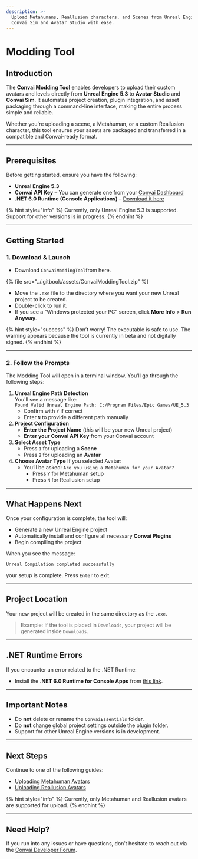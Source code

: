 ```yaml
---
description: >-
  Upload Metahumans, Reallusion characters, and Scenes from Unreal Engine to
  Convai Sim and Avatar Studio with ease.
---
```


# Modding Tool

## Introduction

The **Convai Modding Tool** enables developers to upload their custom avatars and levels directly from **Unreal Engine 5.3** to **Avatar Studio** and **Convai Sim**. It automates project creation, plugin integration, and asset packaging through a command-line interface, making the entire process simple and reliable.

Whether you're uploading a scene, a Metahuman, or a custom Reallusion character, this tool ensures your assets are packaged and transferred in a compatible and Convai-ready format.

***

## Prerequisites

Before getting started, ensure you have the following:

* **Unreal Engine 5.3**
* **Convai API Key** – You can generate one from your [Convai Dashboard](https://convai.com/)
* **.NET 6.0 Runtime (Console Applications)** – [Download it here](https://dotnet.microsoft.com/en-us/download/dotnet/6.0/runtime?cid=getdotnetcore\&os=windows\&arch=x64)

{% hint style="info" %}
Currently, only Unreal Engine 5.3 is supported. Support for other versions is in progress.
{% endhint %}

***

## Getting Started

### 1. Download & Launch

* Download `ConvaiModdingTool`from here.

{% file src="../.gitbook/assets/ConvaiModdingTool.zip" %}

* Move the `.exe` file to the directory where you want your new Unreal project to be created.
* Double-click to run it.
* If you see a “Windows protected your PC” screen, click **More Info** > **Run Anyway**.

{% hint style="success" %}
Don’t worry! The executable is safe to use. The warning appears because the tool is currently in beta and not digitally signed.
{% endhint %}

***

### 2. Follow the Prompts

The Modding Tool will open in a terminal window. You’ll go through the following steps:

1. **Unreal Engine Path Detection**\
   You'll see a message like:\
   `Found Valid Unreal Engine Path: C:/Program Files/Epic Games/UE_5.3`
   * Confirm with `Y` if correct
   * Enter `N` to provide a different path manually
2. **Project Configuration**
   * **Enter the Project Name** (this will be your new Unreal project)
   * **Enter your Convai API Key** from your Convai account
3. **Select Asset Type**
   * Press `1` for uploading a **Scene**
   * Press `2` for uploading an **Avatar**
4. **Choose Avatar Type** If you selected Avatar:
   * You’ll be asked: `Are you using a Metahuman for your Avatar?`
     * Press `Y` for Metahuman setup
     * Press `N` for Reallusion setup

***

## What Happens Next

Once your configuration is complete, the tool will:

* Generate a new Unreal Engine project
* Automatically install and configure all necessary **Convai Plugins**
* Begin compiling the project

When you see the message:

```
Unreal Compilation completed successfully
```

your setup is complete. Press `Enter` to exit.

***

## Project Location

Your new project will be created in the same directory as the `.exe`.

> Example: If the tool is placed in `Downloads`, your project will be generated inside `Downloads`.

***

## .NET Runtime Errors

If you encounter an error related to the .NET Runtime:

* Install the **.NET 6.0 Runtime for Console Apps** from [this link](https://dotnet.microsoft.com/en-us/download/dotnet/6.0/runtime?cid=getdotnetcore\&os=windows\&arch=x64).

***

## Important Notes

* Do **not** delete or rename the `ConvaiEssentials` folder.
* Do **not** change global project settings outside the plugin folder.
* Support for other Unreal Engine versions is in development.

***

## Next Steps

Continue to one of the following guides:

* [Uploading Metahuman Avatars](avatar-studio/uploading-avatars/metahuman-avatars.md)
* [Uploading Reallusion Avatars](avatar-studio/uploading-avatars/reallusion-avatars.md)

{% hint style="info" %}
Currently, only Metahuman and Reallusion avatars are supported for upload.
{% endhint %}

***

## Need Help?

If you run into any issues or have questions, don’t hesitate to reach out via the [Convai Developer Forum](https://forum.convai.com/).&#x20;
